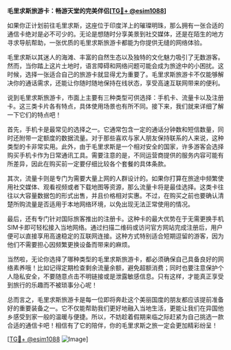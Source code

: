 **毛里求斯旅游卡：畅游天堂的完美伴侣[[TG💪+ @esim1088](https://t.me/s/esim1088)]**

如果你正计划前往毛里求斯，这座位于印度洋上的璀璨明珠，那么拥有一张合适的通信卡绝对是必不可少的。无论是想随时分享美景到社交媒体，还是在陌生的地方寻求导航帮助，一张优质的毛里求斯旅游卡都能为你提供无缝的网络体验。

毛里求斯以其迷人的海滩、丰富的自然生态以及独特的文化魅力吸引了无数游客。然而，当你踏上这片土地时，语言障碍和网络问题可能会成为旅途中的小困扰。这时候，选择一张适合自己的旅游卡就显得尤为重要了。毛里求斯旅游卡不仅能够解决你的通话需求，还能让你随时随地保持在线状态，享受高速互联网带来的便利。

说到毛里求斯旅游卡，市面上主要有三种类型可供选择：手机卡、流量卡以及注册卡。这三类卡片各有特点，具体使用场景也有所不同。接下来，我们就来详细了解一下它们的特点吧！

首先，手机卡是最常见的选择之一。它通常包含一定的通话分钟数和短信数量，同时还附带一定额度的数据流量。对于那些喜欢与家人朋友保持联系的人来说，这种类型的卡非常实用。此外，由于毛里求斯是一个相对安全的国家，许多游客会选择购买手机卡作为日常通讯工具。需要注意的是，不同运营商提供的服务内容可能有所差异，因此在购买前一定要仔细比较各个套餐的具体条款。

其次，流量卡则是专门为需要大量上网的人群设计的。如果你打算在旅途中频繁使用社交媒体、观看视频或者下载地图等资源，那么流量卡将是最佳选择。这类卡往往以大容量数据包的形式出售，并且价格相对实惠。不过，在购买之前也要确认清楚所购流量是否适用于本地网络环境，以免出现无法正常使用的情况。

最后，还有专门针对国际旅客推出的注册卡。这种卡的最大优势在于无需更换手机SIM卡即可轻松接入当地网络。通过扫描二维码或访问官方网站完成注册后，用户便可以直接享用高速稳定的互联网连接。这种方式特别适合短期逗留的游客，因为他们不需要担心因频繁更换设备而带来的麻烦。

当然啦，无论你选择了哪种类型的毛里求斯旅游卡，都必须确保自己具备良好的网络素养哦！比如记得定期检查剩余流量余额，避免超额消费；同时也要注意保护个人隐私安全，不要随意点击不明链接或是泄露敏感信息。只有这样，才能真正享受到旅行的乐趣而不被琐事分心呢！

总而言之，毛里求斯旅游卡是每一位即将奔赴这个美丽国度的朋友都应该提前准备好的重要装备之一。它不仅能帮助我们更好地融入当地生活，更能让我们在异国他乡感受到家一般的温暖与便捷。所以，不妨趁着假期来临之际赶紧为自己挑选一款合适的通信卡吧！相信有了它的陪伴，你的毛里求斯之旅一定会更加精彩纷呈！

[[TG💪+ @esim1088](https://t.me/s/esim1088) ![Image](https://i.postimg.cc/4NQfJmqS/Snipaste-2025-05-13-00-14-12.png)]